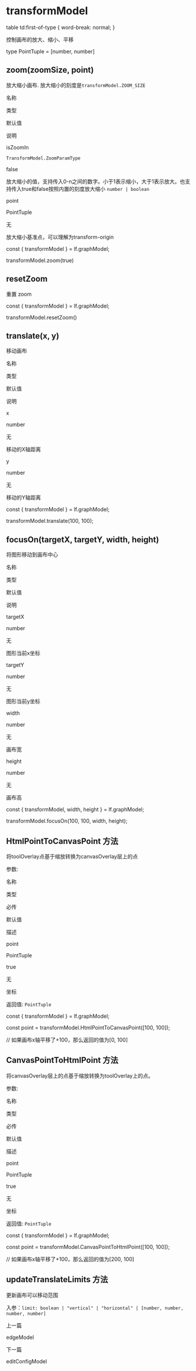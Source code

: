 transformModel
==============

table td:first-of-type { word-break: normal; }

控制画布的放大、缩小、平移

type PointTuple \= \[number, number\]

[](#zoomzoomsize-point)zoom(zoomSize, point)
--------------------------------------------

放大缩小画布. 放大缩小的刻度是`transformModel.ZOOM_SIZE`

名称

类型

默认值

说明

isZoomIn

`TransformModel.ZoomParamType`

false

放大缩小的值，支持传入0-n之间的数字。小于1表示缩小，大于1表示放大。也支持传入true和false按照内置的刻度放大缩小 `number | boolean`

point

PointTuple

无

放大缩小基准点，可以理解为transform-origin

const { transformModel } \= lf.graphModel;

transformModel.zoom(true)

[](#resetzoom)resetZoom
-----------------------

重置 zoom

const { transformModel } \= lf.graphModel;

transformModel.resetZoom()

[](#translatex-y)translate(x, y)
--------------------------------

移动画布

名称

类型

默认值

说明

x

number

无

移动的X轴距离

y

number

无

移动的Y轴距离

const { transformModel } \= lf.graphModel;

transformModel.translate(100, 100);

[](#focusontargetx-targety-width-height)focusOn(targetX, targetY, width, height)
--------------------------------------------------------------------------------

将图形移动到画布中心

名称

类型

默认值

说明

targetX

number

无

图形当前x坐标

targetY

number

无

图形当前y坐标

width

number

无

画布宽

height

number

无

画布高

const { transformModel, width, height } \= lf.graphModel;

transformModel.focusOn(100, 100, width, height);

[](#htmlpointtocanvaspoint)HtmlPointToCanvasPoint 方法
----------------------------------------------------

将toolOverlay点基于缩放转换为canvasOverlay层上的点

参数:

名称

类型

必传

默认值

描述

point

PointTuple

true

无

坐标

返回值: `PointTuple`

const { transformModel } \= lf.graphModel;

const point \= transformModel.HtmlPointToCanvasPoint(\[100, 100\]);

// 如果画布x轴平移了+100，那么返回的值为\[0, 100\]

[](#canvaspointtohtmlpoint)CanvasPointToHtmlPoint 方法
----------------------------------------------------

将canvasOverlay层上的点基于缩放转换为toolOverlay上的点。

参数:

名称

类型

必传

默认值

描述

point

PointTuple

true

无

坐标

返回值: `PointTuple`

const { transformModel } \= lf.graphModel;

const point \= transformModel.CanvasPointToHtmlPoint(\[100, 100\]);

// 如果画布x轴平移了+100，那么返回的值为\[200, 100\]

[](#updatetranslatelimits)updateTranslateLimits 方法
--------------------------------------------------

更新画布可以移动范围

入参：`limit: boolean | "vertical" | "horizontal" | [number, number, number, number]`

上一篇

edgeModel

下一篇

editConfigModel